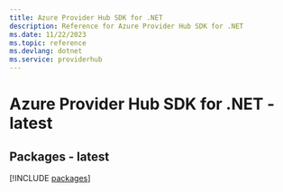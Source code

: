 ```yaml
---
title: Azure Provider Hub SDK for .NET
description: Reference for Azure Provider Hub SDK for .NET
ms.date: 11/22/2023
ms.topic: reference
ms.devlang: dotnet
ms.service: providerhub
---
```

# Azure Provider Hub SDK for .NET - latest
## Packages - latest
[!INCLUDE [packages](provider-hub-index.md)]